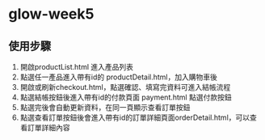 # glow-week5
## 使用步驟
1. 開啟productList.html 進入產品列表
2. 點選任一產品進入帶有id的 productDetail.html，加入購物車後
3. 開啟或刷新checkout.html，點選確認、填寫完資料可進入結帳流程
4. 點選結帳按鈕後進入帶有id的付款頁面 payment.html 點選付款按鈕
5. 點選完後會自動更新資料，在同一頁顯示查看訂單按鈕
6. 點選查看訂單按鈕後會進入帶有id的訂單詳細頁面orderDetail.html，可以查看訂單詳細內容
